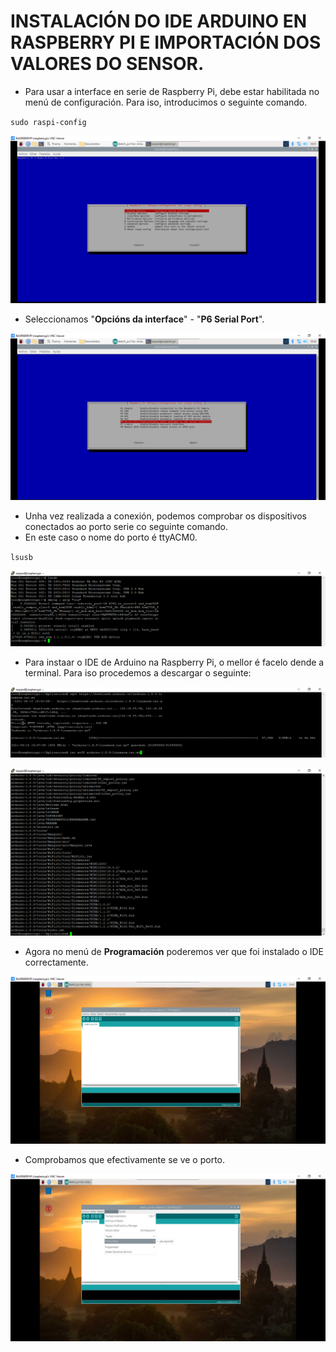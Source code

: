 #	INSTALACIÓN DO IDE ARDUINO EN RASPBERRY PI E IMPORTACIÓN DOS VALORES DO SENSOR.

- Para usar a interface en serie de Raspberry Pi, debe estar habilitada no menú de configuración. Para iso, introducimos o seguinte comando.

`sudo raspi-config`

![raspi_1](doc/img/imaxes-arduino/ardu13.png)


- Seleccionamos "**Opcións da interface**" - "**P6 Serial Port**".


![raspi_1](doc/img/imaxes-arduino/ardu14.png)


- Unha vez realizada a conexión, podemos comprobar os dispositivos conectados ao porto serie co seguinte comando.
- En este caso  o nome do porto é ttyACM0.

`lsusb`


![raspi_1](doc/img/imaxes-arduino/ardu15.png)


- Para instaar o IDE de Arduino na Raspberry Pi, o mellor é facelo dende a terminal. Para iso procedemos a descargar o seguinte:


![raspi_1](doc/img/imaxes-arduino/ardu16.png)

![raspi_1](doc/img/imaxes-arduino/ardu17.png)


- Agora no menú de **Programación** poderemos ver que foi instalado o IDE correctamente.


![raspi_1](doc/img/imaxes-arduino/ardu18.png)


- Comprobamos que efectivamente se ve o porto.


![raspi_1](doc/img/imaxes-arduino/ardu19.png)




